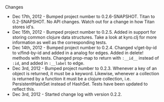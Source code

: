 Changes 
* Dec 17th, 2012 - Bumped project number to 0.2.6-SNAPSHOT. Titan to 0.2-SNAPSHOT. No
  API changes. Watch out for a change in how Titan stores id's. 
* Dec 15th, 2012 - Bumped project number to 0.2.5. Added in support
  for storing common clojure data structures. Take a look at kyro.clj
  for more information as well as the corresponding tests.
* Dec 14th, 2012 - Bumped project number to 0.2.4. Changed v/get-by-id
  to v/find-by-id and added in a analog for edges. Added in delete!
  methods with tests. Changed prop-map to return with `:__id__` instead
  of `:id`, and added in `:__label` to edge. 
* Dec 3rd, 2012 - Bumped project number to 0.2.3. Whenever a key of an
  object is returned, it must be a keyword. Likewise, whenever a
  collection is returned by a function it must be a clojure
  collection, i.e. PersistentHashSet instead of HashSet. Tests have
  been updated to reflect this. 
* Dec 3rd, 2012 - Started change log with version 0.2.2. 
